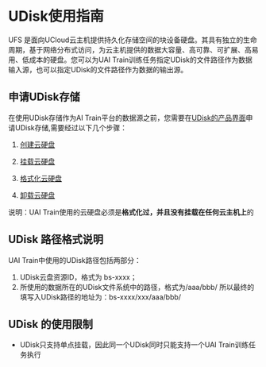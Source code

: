 

# UDisk使用指南
UFS 是面向UCloud云主机提供持久化存储空间的块设备硬盘。其具有独立的生命周期，基于网络分布式访问，为云主机提供的数据大容量、高可靠、可扩展、高易用、低成本的硬盘。您可以为UAI Train训练任务指定UDisk的文件路径作为数据输入源，也可以指定UDisk的文件路径作为数据的输出源。

## 申请UDisk存储
在使用UDisk存储作为AI Train平台的数据源之前，您需要在[UDisk的产品界面](https://console.ucloud.cn/uhost/udisk)申请UDisk存储,需要经过以下几个步骤：

1. [创建云硬盘](storage_cdn/udisk/userguide/create) 

2. [挂载云硬盘](storage_cdn/udisk/userguide/mount) 

3. [格式化云硬盘](storage_cdn/udisk/userguide/format) 

4. [卸载云硬盘](storage_cdn/udisk/userguide/umount) 

说明：UAI Train使用的云硬盘必须是**格式化过，并且没有挂载在任何云主机上**的

## UDisk 路径格式说明
UAI Train中使用的UDisk路径包括两部分：

1. UDisk云盘资源ID，格式为 bs-xxxx；
2. 所使用的数据所在的UDisk文件系统中的路径，格式为/aaa/bbb/
      所以最终的填写入UDisk路径的地址为：bs-xxxx/xxx/aaa/bbb/

## UDisk 的使用限制

  * UDisk只支持单点挂载，因此同一个UDisk同时只能支持一个UAI Train训练任务执行

